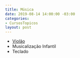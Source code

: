```yaml
---
title: Música
date: 2019-08-14 14:00:00 -03:00
categories:
- CursosTopicos
layout: post
---
```


- [Violão](/cursos/#Violão)
- Musicalização Infantil
- Teclado